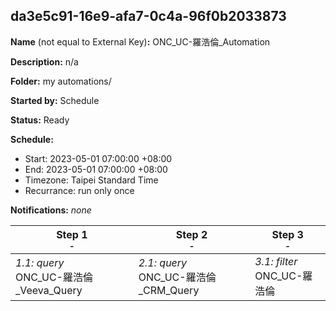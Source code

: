 ## da3e5c91-16e9-afa7-0c4a-96f0b2033873

**Name** (not equal to External Key)**:** ONC_UC-羅浩倫_Automation

**Description:** n/a

**Folder:** my automations/

**Started by:** Schedule

**Status:** Ready

**Schedule:**

* Start: 2023-05-01 07:00:00 +08:00
* End: 2023-05-01 07:00:00 +08:00
* Timezone: Taipei Standard Time
* Recurrance: run only once

**Notifications:** _none_


| Step 1<br>_<small>-</small>_ | Step 2<br>_<small>-</small>_ | Step 3<br>_<small>-</small>_ |
| --- | --- | --- |
| _1.1: query_<br>ONC_UC-羅浩倫_Veeva_Query | _2.1: query_<br>ONC_UC-羅浩倫_CRM_Query | _3.1: filter_<br>ONC_UC-羅浩倫 |

